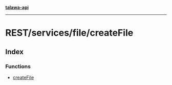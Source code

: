 [**talawa-api**](../../../../README.md)

***

# REST/services/file/createFile

## Index

### Functions

- [createFile](functions/createFile.md)

